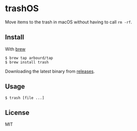 # trashOS

Move items to the trash in macOS without having to call `rm -rf`.

## Install

With [brew](https://brew.sh/)

```console
$ brew tap arbourd/tap
$ brew install trash
```

Downloading the latest binary from [releases](https://github.com/arbourd/trashOS/releases).

## Usage

```console
$ trash [file ...]
```

## License

MIT
